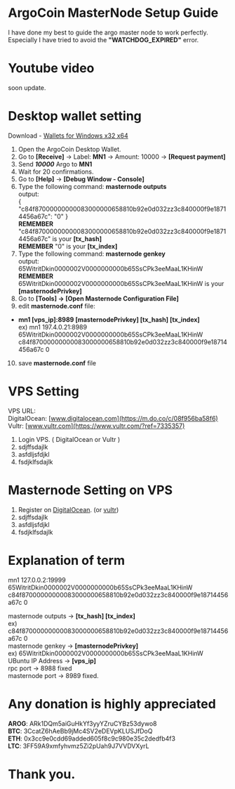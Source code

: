 # ArgoCoin MasterNode Setup Guide

I have done my best to guide the argo master node to work perfectly.  
Especially I have tried to avoid the **"WATCHDOG_EXPIRED"** error.

# Youtube video
soon update.  

# Desktop wallet setting
Download - [Wallets for Windows x32 x64](https://argo.cash/)  
1. Open the ArgoCoin Desktop Wallet. 
2. Go to **[Receive]** -> Label: **MN1** -> Amount: 10000 -> **[Request payment]**  
3. Send ***10000*** Argo to **MN1**  
4. Wait for 20 confirmations.  
5. Go to **[Help]** -> **[Debug Window - Console]**  
6. Type the following command: **masternode outputs**  
output:  
{ "c84f87000000000083000000658810b92e0d032zz3c840000f9e18714456a67c": "0" }  
**REMEMBER** "c84f87000000000083000000658810b92e0d032zz3c840000f9e18714456a67c" is your **[tx_hash]**  
**REMEMBER** "0" is your **[tx_index]**  
7. Type the following command: **masternode genkey**  
output:  
65WitritDkin0000002V0000000000b65SsCPk3eeMaaL1KHinW  
**REMEMBER** 65WitritDkin0000002V0000000000b65SsCPk3eeMaaL1KHinW is your **[masternodePrivkey]**  
8. Go to **[Tools] -> [Open Masternode Configuration File]**  
9. edit **masternode.conf** file:  
* **mn1 [vps_ip]:8989 [masternodePrivkey] [tx_hash] [tx_index]**  
ex) mn1 197.4.0.21:8989 65WitritDkin0000002V0000000000b65SsCPk3eeMaaL1KHinW c84f87000000000083000000658810b92e0d032zz3c840000f9e18714456a67c 0
10. save **masternode.conf** file  

# VPS Setting
VPS URL:  
DigitalOcean: [www.digitalocean.com](https://m.do.co/c/08f956ba58f6)  
Vultr: [www.vultr.com](https://www.vultr.com/?ref=7335357)  
  
1. Login VPS. ( DigitalOcean or Vultr )
2. sdjffsdajlk  
3. asfdljsfdjkl  
4. fsdjklfsdajlk  

# Masternode Setting on VPS
1. Register on [DigitalOcean](https://m.do.co/c/08f956ba58f6). (or [vultr](https://www.vultr.com/?ref=7335357))
2. sdjffsdajlk  
3. asfdljsfdjkl  
4. fsdjklfsdajlk  

# Explanation of term
mn1 127.0.0.2:19999 65WitritDkin0000002V0000000000b65SsCPk3eeMaaL1KHinW c84f87000000000083000000658810b92e0d032zz3c840000f9e18714456a67c 0

masternode outputs -> **[tx_hash] [tx_index]**  
ex) c84f87000000000083000000658810b92e0d032zz3c840000f9e18714456a67c 0  
masternode genkey -> **[masternodePrivkey]**  
ex) 65WitritDkin0000002V0000000000b65SsCPk3eeMaaL1KHinW  
UBuntu IP Address -> **[vps_ip]**  
rpc port -> 8988 fixed  
masternode port -> 8989 fixed.  

# Any donation is highly appreciated
**AROG**: ARk1DQm5aiGuHkYf3yyYZruCYBz53dywo8  
**BTC**: 3CcatZ6hAeBb9jMc4SV2eDEVpKLUSJfDoQ  
**ETH**: 0x3cc9e0cdd69added605f8c9c980e35c2dedfb4f3  
**LTC**: 3FF59A9xmfyhvmz5Zi2pUah9J7VVDVXyrL  
# Thank you.  
